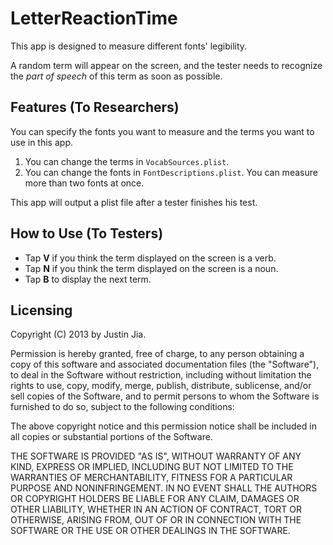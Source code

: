 # LetterReactionTime

This app is designed to measure different fonts' legibility.

A random term will appear on the screen, and the tester needs to recognize the *part of speech* of this term as soon as possible.

## Features (To Researchers)

You can specify the fonts you want to measure and the terms you want to use in this app.

1. You can change the terms in `VocabSources.plist`.
2. You can change the fonts in `FontDescriptions.plist`. You can measure more than two fonts at once.
 
This app will output a plist file after a tester finishes his test.

## How to Use (To Testers)

- Tap **V** if you think the term displayed on the screen is a verb.
- Tap **N** if you think the term displayed on the screen is a noun.
- Tap **B** to display the next term.

## Licensing

Copyright (C) 2013 by Justin Jia.

Permission is hereby granted, free of charge, to any person obtaining a copy of this software and associated documentation files (the "Software"), to deal in the Software without restriction, including without limitation the rights to use, copy, modify, merge, publish, distribute, sublicense, and/or sell copies of the Software, and to permit persons to whom the Software is furnished to do so, subject to the following conditions:

The above copyright notice and this permission notice shall be included in all copies or substantial portions of the Software.

THE SOFTWARE IS PROVIDED "AS IS", WITHOUT WARRANTY OF ANY KIND, EXPRESS OR IMPLIED, INCLUDING BUT NOT LIMITED TO THE WARRANTIES OF MERCHANTABILITY, FITNESS FOR A PARTICULAR PURPOSE AND NONINFRINGEMENT. IN NO EVENT SHALL THE AUTHORS OR COPYRIGHT HOLDERS BE LIABLE FOR ANY CLAIM, DAMAGES OR OTHER LIABILITY, WHETHER IN AN ACTION OF CONTRACT, TORT OR OTHERWISE, ARISING FROM, OUT OF OR IN CONNECTION WITH THE SOFTWARE OR THE USE OR OTHER DEALINGS IN THE SOFTWARE.
